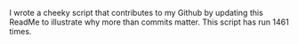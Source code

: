 I wrote a cheeky script that contributes to my Github by updating this ReadMe to illustrate why more than commits matter. This script has run 1461 times.